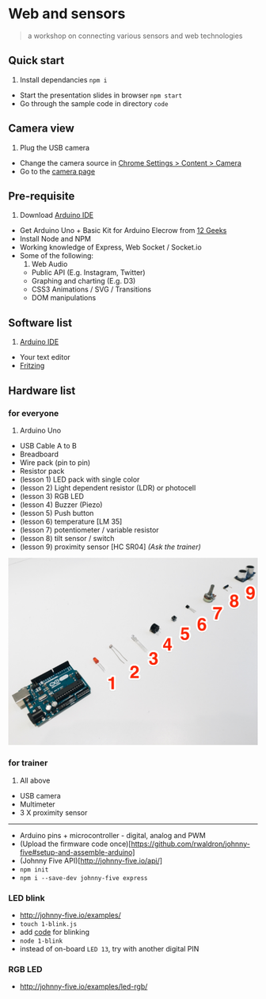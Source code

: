 # Web and sensors

> a workshop on connecting various sensors and web technologies

## Quick start

1. Install dependancies `npm i`
- Start the presentation slides in browser `npm start`
- Go through the sample code in directory `code`

## Camera view

1. Plug the USB camera
- Change the camera source in [Chrome Settings > Content > Camera](http://stackoverflow.com/a/14617402/496797)
- Go to the [camera page](http://localhost:8000/camera.html)

## Pre-requisite

1. Download [Arduino IDE](https://www.arduino.cc/en/Main/Software)
- Get Arduino Uno + Basic Kit for Arduino Elecrow from [12 Geeks](https://12geeks.com/shop/)
- Install Node and NPM
- Working knowledge of Express, Web Socket / Socket.io
- Some of the following:
	1. Web Audio
	- Public API (E.g. Instagram, Twitter)
	- Graphing and charting (E.g. D3)
	- CSS3 Animations / SVG / Transitions
	- DOM manipulations

## Software list

1. [Arduino IDE](https://www.arduino.cc/en/Main/Software)
- Your text editor
- [Fritzing](http://fritzing.org/download/)

## Hardware list

### for everyone

1. Arduino Uno
- USB Cable A to B
- Breadboard
- Wire pack (pin to pin)
- Resistor pack
- (lesson 1) LED pack with single color
- (lesson 2) Light dependent resistor (LDR) or photocell
- (lesson 3) RGB LED
- (lesson 4) Buzzer (Piezo)
- (lesson 5) Push button
- (lesson 6) temperature [LM 35]
- (lesson 7) potentiometer / variable resistor
- (lesson 8) tilt sensor / switch
- (lesson 9) proximity sensor [HC SR04] *(Ask the trainer)*

![](img/lessons.jpg)

### for trainer

1. All above
- USB camera
- Multimeter
- 3 X proximity sensor

____

- Arduino pins + microcontroller - digital, analog and PWM
- (Upload the firmware code once)[https://github.com/rwaldron/johnny-five#setup-and-assemble-arduino]
- (Johnny Five API)[http://johnny-five.io/api/]
- `npm init`
- `npm i --save-dev johnny-five express`

### LED blink

- http://johnny-five.io/examples/
- `touch 1-blink.js`
- add [code](http://johnny-five.io/examples/#hello-world-see-more-) for blinking
- `node 1-blink`
- instead of on-board `LED 13`, try with another digital PIN

### RGB LED

- http://johnny-five.io/examples/led-rgb/
